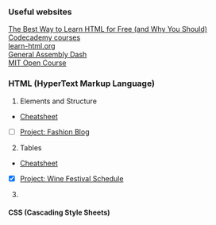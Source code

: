 ### Useful websites
[The Best Way to Learn HTML for Free (and Why You Should)](https://kinsta.com/blog/learn-html/#what-jobs-can-you-get-by-learning-html)  
[Codecademy courses](https://kinsta.com/blog/learn-html/#what-jobs-can-you-get-by-learning-html)  
[learn-html.org](https://www.learn-html.org/)  
[General Assembly Dash](https://dash.generalassemb.ly/)  
[MIT Open Course](https://ocw.mit.edu/courses/electrical-engineering-and-computer-science/)

### HTML (HyperText Markup Language)  
1. Elements and Structure
  - [Cheatsheet](./HTMLCheatsheet_%20Elements%20and%20Structure.pdf)
  - [ ] [Project: Fashion Blog](https://www.codecademy.com/courses/learn-html/projects/html-fashion-blog)
2. Tables
  - [Cheatsheet](./HTMLCheatsheet_%20Tables%20.pdf)
  - [x] [Project: Wine Festival Schedule](https://www.codecademy.com/courses/learn-html/projects/html-wine-festival-schedule)
3. 
#### CSS (Cascading Style Sheets)